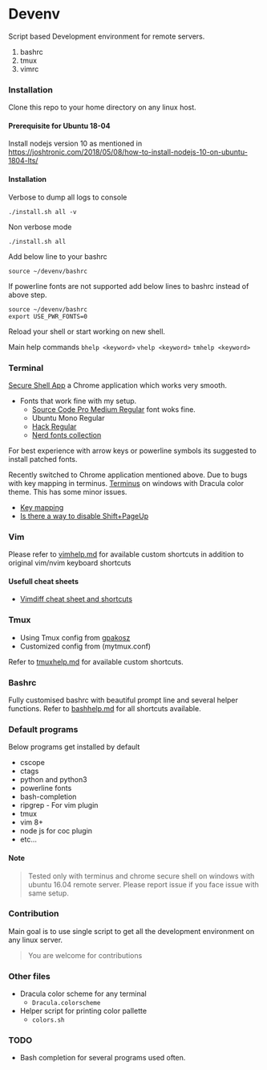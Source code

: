 # Devenv

Script based Development environment for remote servers.

1. bashrc
2. tmux
3. vimrc

### Installation

Clone this repo to your home directory on any linux host.

#### Prerequisite for Ubuntu 18-04

Install nodejs version 10 as mentioned in https://joshtronic.com/2018/05/08/how-to-install-nodejs-10-on-ubuntu-1804-lts/

#### Installation

Verbose to dump all logs to console

```
./install.sh all -v
```

Non verbose mode

```
./install.sh all
```

Add below line to your bashrc

```
source ~/devenv/bashrc
```

If powerline fonts are not supported add below lines to bashrc instead of above step.

```
source ~/devenv/bashrc
export USE_PWR_FONTS=0
```

Reload your shell or start working on new shell.

Main help commands `bhelp <keyword>` `vhelp <keyword>` `tmhelp <keyword>`

### Terminal

[Secure Shell App](https://chrome.google.com/webstore/detail/secure-shell-app/pnhechapfaindjhompbnflcldabbghjo?hl=en) a Chrome application which works very smooth.

- Fonts that work fine with my setup.
  - [Source Code Pro Medium Regular](https://github.com/adobe-fonts/source-code-pro/releases/tag/2.030R-ro/1.050R-it) font woks fine.
  - Ubuntu Mono Regular
  - [Hack Regular](https://github.com/powerline/fonts/tree/master/Hack)
  - [Nerd fonts collection](https://github.com/ryanoasis/nerd-fonts)

For best experience with arrow keys or powerline symbols its suggested to install patched fonts.

Recently switched to Chrome application mentioned above. Due to bugs with key mapping in terminus.
[Terminus](https://eugeny.github.io/terminus/) on windows with Dracula color theme. This has some minor issues.

- [Key mapping](https://github.com/Eugeny/terminus/issues/2328)
- [Is there a way to disable Shift+PageUp](https://github.com/Eugeny/terminus/issues/2396)

### Vim

Please refer to [vimhelp.md](https://github.com/sriramkandukuri/devenv/blob/master/vimhelp.md) for available custom shortcuts in addition to original vim/nvim keyboard shortcuts

#### Usefull cheat sheets

- [Vimdiff cheat sheet and shortcuts](https://gist.github.com/mattratleph/4026987)

### Tmux

- Using Tmux config from [gpakosz](https://github.com/gpakosz/.tmux.git)
- Customized config from (mytmux.conf)

Refer to [tmuxhelp.md](https://github.com/sriramkandukuri/devenv/blob/master/tmuxhelp.md) for available custom shortcuts.

### Bashrc

Fully customised bashrc with beautiful prompt line and several helper functions.
Refer to [bashhelp.md](https://github.com/sriramkandukuri/devenv/blob/master/bashhelp.md) for all shortcuts available.

### Default programs

Below programs get installed by default

- cscope
- ctags
- python and python3
- powerline fonts
- bash-completion
- ripgrep - For vim plugin
- tmux
- vim 8+
- node js for coc plugin
- etc...

#### Note

> Tested only with terminus and chrome secure shell on windows with ubuntu 16.04 remote server.
> Please report issue if you face issue with same setup.

### Contribution

Main goal is to use single script to get all the development environment on any linux server.

> You are welcome for contributions

### Other files

- Dracula color scheme for any terminal
  - `Dracula.colorscheme`
- Helper script for printing color pallette
  - `colors.sh`

### TODO

- Bash completion for several programs used often.
